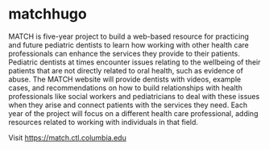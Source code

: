 # matchhugo

MATCH is five-year project to build a web-based resource for practicing and future pediatric dentists to learn how working with other health care professionals can enhance the services they provide to their patients. Pediatric dentists at times encounter issues relating to the wellbeing of their patients that are not directly related to oral health, such as evidence of abuse. The MATCH website will provide dentists with videos, example cases, and recommendations on how to build relationships with health professionals like social workers and pediatricians to deal with these issues when they arise and connect patients with the services they need. Each year of the project will focus on a different health care professional, adding resources related to working with individuals in that field.

Visit https://match.ctl.columbia.edu
